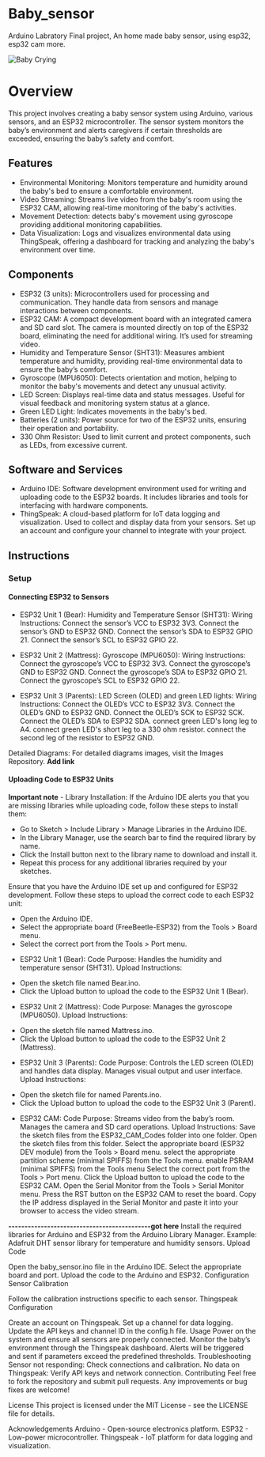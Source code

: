 # Baby_sensor
Arduino Labratory Final project, An home made baby sensor, using esp32, esp32 cam more.

![Baby Crying](https://media.giphy.com/media/2Qs2hKWMvEzdu/giphy.gif)

# Overview
This project involves creating a baby sensor system using Arduino, various sensors, and an ESP32 microcontroller. The sensor system monitors the baby’s environment and alerts caregivers if certain thresholds are exceeded, ensuring the baby’s safety and comfort.

## Features
- Environmental Monitoring: Monitors temperature and humidity around the baby's bed to ensure a comfortable environment.
- Video Streaming: Streams live video from the baby's room using the ESP32 CAM, allowing real-time monitoring of the baby's activities.
- Movement Detection: detects baby's movement using gyroscope providing additional monitoring capabilities.
- Data Visualization: Logs and visualizes environmental data using ThingSpeak, offering a dashboard for tracking and analyzing the baby's environment over time.

## Components
- ESP32 (3 units): Microcontrollers used for processing and communication. They handle data from sensors and manage interactions between components.
- ESP32 CAM: A compact development board with an integrated camera and SD card slot. The camera is mounted directly on top of the ESP32 board, eliminating the need for additional wiring. It’s used for streaming video.
- Humidity and Temperature Sensor (SHT31): Measures ambient temperature and humidity, providing real-time environmental data to ensure the baby’s comfort.
- Gyroscope (MPU6050): Detects orientation and motion, helping to monitor the baby's movements and detect any unusual activity.
- LED Screen: Displays real-time data and status messages. Useful for visual feedback and monitoring system status at a glance.
- Green LED Light: Indicates movements in the baby's bed.
- Batteries (2 units): Power source for two of the ESP32 units, ensuring their operation and portability.
- 330 Ohm Resistor: Used to limit current and protect components, such as LEDs, from excessive current.

## Software and Services
- Arduino IDE: Software development environment used for writing and uploading code to the ESP32 boards. It includes libraries and tools for interfacing with hardware components.
- ThingSpeak: A cloud-based platform for IoT data logging and visualization. Used to collect and display data from your sensors. Set up an account and configure your channel to integrate with your project.

## Instructions
### Setup

#### Connecting ESP32 to Sensors
- ESP32 Unit 1 (Bear):
Humidity and Temperature Sensor (SHT31):
Wiring Instructions:
Connect the sensor’s VCC to ESP32 3V3.
Connect the sensor’s GND to ESP32 GND.
Connect the sensor’s SDA to ESP32 GPIO 21.
Connect the sensor’s SCL to ESP32 GPIO 22.

- ESP32 Unit 2 (Mattress):
Gyroscope (MPU6050):
Wiring Instructions:
Connect the gyroscope’s VCC to ESP32 3V3.
Connect the gyroscope’s GND to ESP32 GND.
Connect the gyroscope’s SDA to ESP32 GPIO 21.
Connect the gyroscope’s SCL to ESP32 GPIO 22.

- ESP32 Unit 3 (Parents):
LED Screen (OLED) and green LED lights: 
Wiring Instructions:
Connect the OLED’s VCC to ESP32 3V3.
Connect the OLED’s GND to ESP32 GND.
Connect the OLED’s SCK to ESP32 SCK.
Connect the OLED’s SDA to ESP32 SDA.
connect green LED's long leg to A4.
connect green LED's short leg to a 330 ohm resistor. 
connect the second leg of the resistor to ESP32 GND.

Detailed Diagrams:
For detailed diagrams images, visit the Images Repository.  **Add link**

#### Uploading Code to ESP32 Units
**Important note** - Library Installation: If the Arduino IDE alerts you that you are missing libraries while uploading code, follow these steps to install them:
* Go to Sketch > Include Library > Manage Libraries in the Arduino IDE.
* In the Library Manager, use the search bar to find the required library by name.
* Click the Install button next to the library name to download and install it.
* Repeat this process for any additional libraries required by your sketches.

Ensure that you have the Arduino IDE set up and configured for ESP32 development. Follow these steps to upload the correct code to each ESP32 unit:
* Open the Arduino IDE.
* Select the appropriate board (FreeBeetle-ESP32) from the Tools > Board menu.
* Select the correct port from the Tools > Port menu.

- ESP32 Unit 1 (Bear):
Code Purpose: Handles the humidity and temperature sensor (SHT31).
Upload Instructions:
* Open the sketch file named Bear.ino.
* Click the Upload button to upload the code to the ESP32 Unit 1 (Bear).

- ESP32 Unit 2 (Mattress):
Code Purpose: Manages the gyroscope (MPU6050).
Upload Instructions:
* Open the sketch file named Mattress.ino.
* Click the Upload button to upload the code to the ESP32 Unit 2 (Mattress).

- ESP32 Unit 3 (Parents):
Code Purpose: Controls the LED screen (OLED) and handles data display. Manages visual output and user interface.
Upload Instructions:
* Open the sketch file for named Parents.ino.
* Click the Upload button to upload the code to the ESP32 Unit 3 (Parent).

- ESP32 CAM:
Code Purpose: Streams video from the baby’s room. Manages the camera and SD card operations.
Upload Instructions:
Save the sketch files from the ESP32_CAM_Codes folder into one folder.
Open the sketch files from this folder.
Select the appropriate board (ESP32 DEV module) from the Tools > Board menu.
select the appropriate partition scheme (minimal SPIFFS) from the Tools menu.
enable PSRAM (minimal SPIFFS) from the Tools menu
Select the correct port from the Tools > Port menu.
Click the Upload button to upload the code to the ESP32 CAM.
Open the Serial Monitor from the Tools > Serial Monitor menu.
Press the RST button on the ESP32 CAM to reset the board.
Copy the IP address displayed in the Serial Monitor and paste it into your browser to access the video stream.

**--------------------------------------------got here**
Install the required libraries for Arduino and ESP32 from the Arduino Library Manager.
Example: Adafruit DHT sensor library for temperature and humidity sensors. 
Upload Code

Open the baby_sensor.ino file in the Arduino IDE.
Select the appropriate board and port.
Upload the code to the Arduino and ESP32.
Configuration
Sensor Calibration

Follow the calibration instructions specific to each sensor.
Thingspeak Configuration

Create an account on Thingspeak.
Set up a channel for data logging.
Update the API keys and channel ID in the config.h file.
Usage
Power on the system and ensure all sensors are properly connected.
Monitor the baby’s environment through the Thingspeak dashboard.
Alerts will be triggered and sent if parameters exceed the predefined thresholds.
Troubleshooting
Sensor not responding: Check connections and calibration.
No data on Thingspeak: Verify API keys and network connection.
Contributing
Feel free to fork the repository and submit pull requests. Any improvements or bug fixes are welcome!

License
This project is licensed under the MIT License - see the LICENSE file for details.

Acknowledgements
Arduino - Open-source electronics platform.
ESP32 - Low-power microcontroller.
Thingspeak - IoT platform for data logging and visualization.
